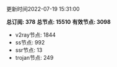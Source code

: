 更新时间2022-07-19 15:31:00

**总订阅: 378**
**总节点: 15510**
**有效节点: 3098**
- v2ray节点: 1844
- ss节点: 992
- ssr节点: 13
- trojan节点: 249
